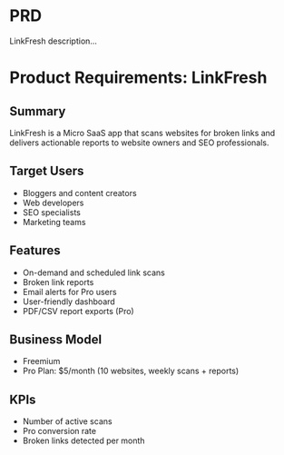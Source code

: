 # PRD
LinkFresh description...
# Product Requirements: LinkFresh

## Summary
LinkFresh is a Micro SaaS app that scans websites for broken links and delivers actionable reports to website owners and SEO professionals.

## Target Users
- Bloggers and content creators
- Web developers
- SEO specialists
- Marketing teams

## Features
- On-demand and scheduled link scans
- Broken link reports
- Email alerts for Pro users
- User-friendly dashboard
- PDF/CSV report exports (Pro)

## Business Model
- Freemium
- Pro Plan: $5/month (10 websites, weekly scans + reports)

## KPIs
- Number of active scans
- Pro conversion rate
- Broken links detected per month
